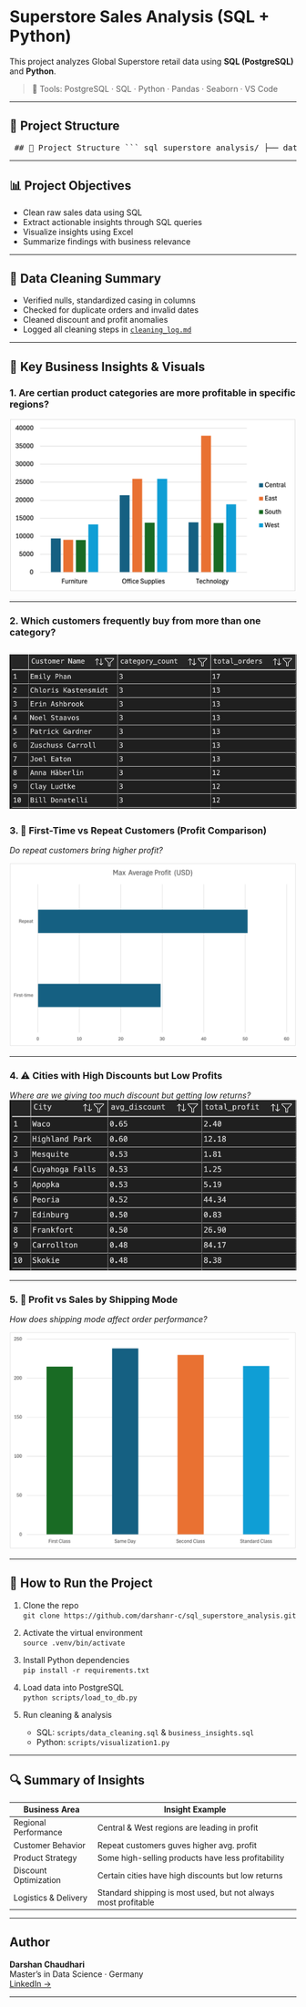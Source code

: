 # Superstore Sales Analysis (SQL + Python)

This project analyzes Global Superstore retail data using **SQL (PostgreSQL)** and **Python**.

> 🚀 Tools: PostgreSQL · SQL · Python · Pandas · Seaborn · VS Code

---

## 📂 Project Structure
<pre> ## 📁 Project Structure ``` sql_superstore_analysis/ ├── data/ # Raw dataset │ └── superstore_raw.csv │ ├── scripts/ # Python & SQL logic │ ├── load_to_db.py # Load CSV into PostgreSQL │ ├── data_cleaning.sql # SQL cleaning steps │ ├── business_insights.sql # SQL business questions │ └── visualization1.py # Generate seaborn charts │ ├── visuals/ # Charts for GitHub showcase │ ├── profit_by_region_pie.png │ ├── category_diversity_customers.png │ ├── customer_type_profit.png │ ├── risky_discount_cities.png │ └── shipping_mode_avg_profit_sales.png │ ├── notebooks/ # Optional Jupyter notebook │ └── load_to_db.ipynb │ ├── cleaning_log.md # Step-by-step cleaning log ├── requirements.txt # Python packages used └── README.md # Project overview and output ``` </pre>
---

## 📊 Project Objectives

- Clean raw sales data using SQL
- Extract actionable insights through SQL queries
- Visualize insights using Excel
- Summarize findings with business relevance

---

## 🧹 Data Cleaning Summary

- Verified nulls, standardized casing in columns
- Checked for duplicate orders and invalid dates
- Cleaned discount and profit anomalies
- Logged all cleaning steps in [`cleaning_log.md`](cleaning_log.md)

---

## 💼 Key Business Insights & Visuals

### 1. Are certian product categories are more profitable in specific regions? 

![Profit by Region and product category](visuals/profit_by_region_category.png)

---

### 2. Which customers frequently buy from more than one category?
![Custmore purchase multiple categories](visuals/Multiple_cat_customers.png)
---

### 3. 🔁 First-Time vs Repeat Customers (Profit Comparison) 
*Do repeat customers bring higher profit?*

![Customer Type Profit](visuals/Old_New_customer_Avg_profit.png)

---

### 4. ⚠️ Cities with High Discounts but Low Profits  
*Where are we giving too much discount but getting low returns?*
![High Discount Low Profit Cities](visuals/High_discount_low_profit_cities.png)

---

### 5. 🚚 Profit vs Sales by Shipping Mode
*How does shipping mode affect order performance?*

![Shipping Mode](visuals/Ship_mode_vs_Avg_profit.png)

---

## 📌 How to Run the Project

1. Clone the repo  
   `git clone https://github.com/darshanr-c/sql_superstore_analysis.git`

2. Activate the virtual environment  
   `source .venv/bin/activate`

3. Install Python dependencies  
   `pip install -r requirements.txt`

4. Load data into PostgreSQL  
   `python scripts/load_to_db.py`

5. Run cleaning & analysis  
   - SQL: `scripts/data_cleaning.sql` & `business_insights.sql`
   - Python: `scripts/visualization1.py`

---

## 🔍 Summary of Insights

| Business Area           | Insight Example                                                   |
|-------------------------|-------------------------------------------------------------------|
| Regional Performance    | Central & West regions are leading in profit                     |
| Customer Behavior       | Repeat customers guves higher avg. profit                        |
| Product Strategy        | Some high-selling products have less profitability               |
| Discount Optimization   | Certain cities have high discounts but low returns               |
| Logistics & Delivery    | Standard shipping is most used, but not always most profitable   |

---

## Author

**Darshan Chaudhari**  
Master’s in Data Science · Germany  
[LinkedIn →](https://www.linkedin.com/in/darshanr-c)

---
